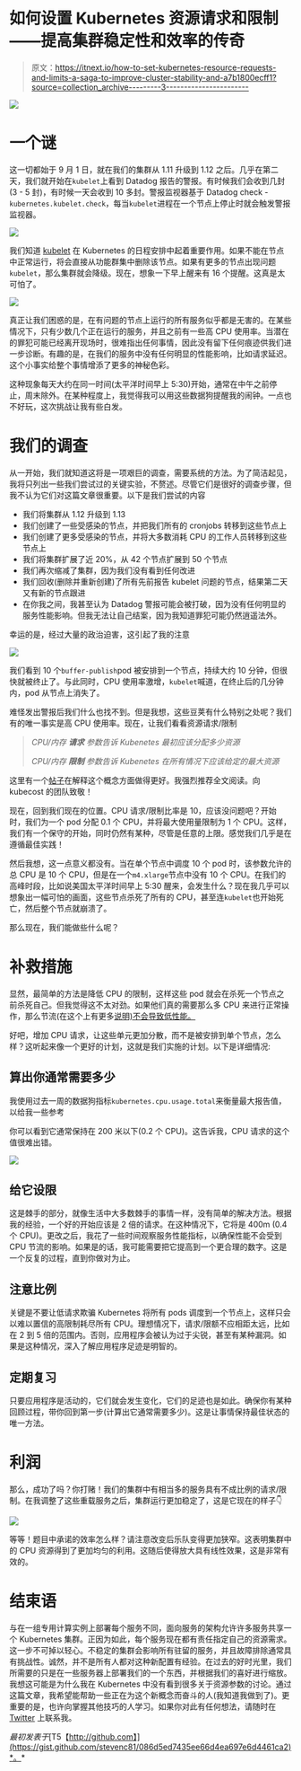 # 如何设置 Kubernetes 资源请求和限制——提高集群稳定性和效率的传奇

> 原文：<https://itnext.io/how-to-set-kubernetes-resource-requests-and-limits-a-saga-to-improve-cluster-stability-and-a7b1800ecff1?source=collection_archive---------3----------------------->

![](img/33524c70fb2983a451572870c7012f71.png)

# 一个谜

这一切都始于 9 月 1 日，就在我们的集群从 1.11 升级到 1.12 之后。几乎在第二天，我们就开始在`kubelet`上看到 Datadog 报告的警报。有时候我们会收到几封(3 - 5 封)，有时候一天会收到 10 多封。警报监视器基于 Datadog check - `kubernetes.kubelet.check`，每当`kubelet`进程在一个节点上停止时就会触发警报监视器。

![](img/5791507de869a96f3b3934591b4356b5.png)

我们知道 [kubelet](https://kubernetes.io/docs/concepts/overview/components/#kubelet) 在 Kubernetes 的日程安排中起着重要作用。如果不能在节点中正常运行，将会直接从功能群集中删除该节点。如果有更多的节点出现问题`kubelet`，那么集群就会降级。现在，想象一下早上醒来有 16 个提醒。这真是太可怕了。

![](img/335bc72683db181a8e13d59a41d00046.png)

真正让我们困惑的是，在有问题的节点上运行的所有服务似乎都是无害的。在某些情况下，只有少数几个正在运行的服务，并且之前有一些高 CPU 使用率。当潜在的罪犯可能已经离开现场时，很难指出任何事情，因此没有留下任何痕迹供我们进一步诊断。有趣的是，在我们的服务中没有任何明显的性能影响，比如请求延迟。这个小事实给整个事情增添了更多的神秘色彩。

这种现象每天大约在同一时间(太平洋时间早上 5:30)开始，通常在中午之前停止，周末除外。在某种程度上，我觉得我可以用这些数据狗提醒我的闹钟。一点也不好玩，这次挑战让我有些白发。

# 我们的调查

从一开始，我们就知道这将是一项艰巨的调查，需要系统的方法。为了简洁起见，我将只列出一些我们尝试过的关键实验，不赘述。尽管它们是很好的调查步骤，但我不认为它们对这篇文章很重要。以下是我们尝试的内容

*   我们将集群从 1.12 升级到 1.13
*   我们创建了一些受感染的节点，并把我们所有的 cronjobs 转移到这些节点上
*   我们创建了更多受感染的节点，并将大多数消耗 CPU 的工作人员转移到这些节点上
*   我们将集群扩展了近 20%，从 42 个节点扩展到 50 个节点
*   我们再次缩减了集群，因为我们没有看到任何改进
*   我们回收(删除并重新创建)了所有先前报告 kubelet 问题的节点，结果第二天又有新的节点跟进
*   在你我之间，我甚至认为 Datadog 警报可能会被打破，因为没有任何明显的服务性能影响。但我无法让自己结案，因为我知道罪犯可能仍然逍遥法外。

幸运的是，经过大量的政治迫害，这引起了我的注意

![](img/2ff106de495e72c06b7616592ed4f483.png)

我们看到 10 个`buffer-publish`pod 被安排到一个节点，持续大约 10 分钟，但很快就被终止了。与此同时，CPU 使用率激增，`kubelet`喊道，在终止后的几分钟内，pod 从节点上消失了。

难怪发出警报后我们什么也找不到。但是我想，这些豆荚有什么特别之处呢？我们有的唯一事实是高 CPU 使用率。现在，让我们看看资源请求/限制

> *CPU/内存* ***请求*** *参数告诉 Kubenetes 最初应该分配多少资源*
> 
> *CPU/内存* ***限制*** *参数告诉 Kubenetes 在所有情况下应该给定的最大资源*

这里有一个[帖子](http://blog.kubecost.com/blog/requests-and-limits/)在解释这个概念方面做得更好。我强烈推荐全文阅读。向 kubecost 的团队致敬！

现在，回到我们现在的位置。CPU 请求/限制比率是 10，应该没问题吧？开始时，我们为一个 pod 分配 0.1 个 CPU，并将最大使用量限制为 1 个 CPU。这样，我们有一个保守的开始，同时仍然有某种，尽管是任意的上限。感觉我们几乎是在遵循最佳实践！

然后我想，这一点意义都没有。当在单个节点中调度 10 个 pod 时，该参数允许的总 CPU 是 10 个 CPU，但是在一个`m4.xlarge`节点中没有 10 个 CPU。在我们的高峰时段，比如说美国太平洋时间早上 5:30 醒来，会发生什么？现在我几乎可以想象出一幅可怕的画面，这些节点杀死了所有的 CPU，甚至连`kubelet`也开始死亡，然后整个节点就崩溃了。

那么现在，我们能做些什么呢？

# 补救措施

显然，最简单的方法是降低 CPU 的限制，这样这些 pod 就会在杀死一个节点之前杀死自己。但我觉得这不太对劲。如果他们真的需要那么多 CPU 来进行正常操作，那么节流(在这个上有更多[说明)不会导致低性能。](https://kubernetes.io/docs/tasks/configure-pod-container/assign-cpu-resource/)

好吧，增加 CPU 请求，让这些单元更加分散，而不是被安排到单个节点，怎么样？这听起来像一个更好的计划，这就是我们实施的计划。以下是详细情况:

## 算出你通常需要多少

我使用过去一周的数据狗指标`kubernetes.cpu.usage.total`来衡量最大报告值，以给我一些参考

你可以看到它通常保持在 200 米以下(0.2 个 CPU)。这告诉我，CPU 请求的这个值很难出错。

![](img/67ecbc135f8b2470063fff9e61935e7a.png)

## 给它设限

这是棘手的部分，就像生活中大多数棘手的事情一样，没有简单的解决方法。根据我的经验，一个好的开始应该是 2 倍的请求。在这种情况下，它将是 400m (0.4 个 CPU)。更改之后，我花了一些时间观察服务性能指标，以确保性能不会受到 CPU 节流的影响。如果是的话，我可能需要把它提高到一个更合理的数字。这是一个反复的过程，直到你做对为止。

## 注意比例

关键是不要让低请求欺骗 Kubernetes 将所有 pods 调度到一个节点上，这样只会以难以置信的高限制耗尽所有 CPU。理想情况下，请求/限额不应相距太远，比如在 2 到 5 倍的范围内。否则，应用程序会被认为过于尖锐，甚至有某种漏洞。如果是这种情况，深入了解应用程序足迹是明智的。

## 定期复习

只要应用程序是活动的，它们就会发生变化，它们的足迹也是如此。确保你有某种回顾过程，带你回到第一步(计算出它通常需要多少)。这是让事情保持最佳状态的唯一方法。

# 利润

那么，成功了吗？你打赌！我们的集群中有相当多的服务具有不成比例的请求/限制。在我调整了这些重载服务之后，集群运行更加稳定了，这是它现在的样子👇

![](img/d40ed113eb3a88d3fbfa7d5cabe443d0.png)

等等！题目中承诺的效率怎么样？请注意改变后乐队变得更加狭窄。这表明集群中的 CPU 资源得到了更加均匀的利用。这随后使得放大具有线性效果，这是非常有效的。

# 结束语

与在一组专用计算实例上部署每个服务不同，面向服务的架构允许许多服务共享一个 Kubernetes 集群。正因为如此，每个服务现在都有责任指定自己的资源需求。这一步不可掉以轻心。不稳定的集群会影响所有驻留的服务，并且故障排除通常具有挑战性。诚然，并不是所有人都对这种新配置有经验。在过去的好时光里，我们所需要的只是在一些服务器上部署我们的一个东西，并根据我们的喜好进行缩放。我想这可能是为什么我在 Kubernetes 中没有看到很多关于资源参数的讨论。通过这篇文章，我希望能帮助一些正在为这个新概念而奋斗的人(我知道我做到了)。更重要的是，也许向掌握其他技巧的人学习。如果你对此有任何想法，请随时在 [Twitter](https://twitter.com/stevenc81) 上联系我。

*最初发表于*[T5【http://github.com】](https://gist.github.com/stevenc81/086d5ed7435ee66d4ea697e6d4461ca2)*。*